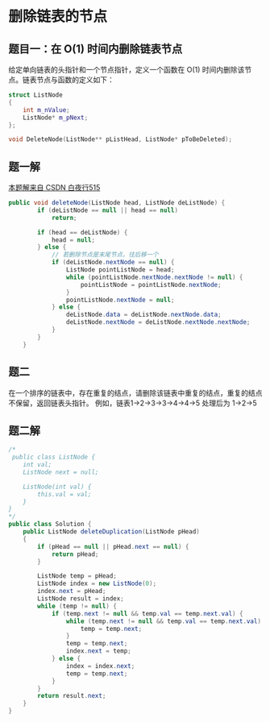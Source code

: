 # 删除链表的节点

## 题目一：在 O(1) 时间内删除链表节点

给定单向链表的头指针和一个节点指针，定义一个函数在 O(1) 时间内删除该节点。链表节点与函数的定义如下：

```c++
struct ListNode
{
    int m_nValue;
    ListNode* m_pNext;
};

void DeleteNode(ListNode** pListHead, ListNode* pToBeDeleted);
```

## 题一解

[本题解来自 CSDN 白夜行515](https://blog.csdn.net/baiye_xing/article/details/78428561)

```java
public void deleteNode(ListNode head, ListNode deListNode) {
        if (deListNode == null || head == null)
            return;

        if (head == deListNode) {
            head = null;
        } else {
            // 若删除节点是末尾节点，往后移一个
            if (deListNode.nextNode == null) {
                ListNode pointListNode = head;
                while (pointListNode.nextNode.nextNode != null) {
                    pointListNode = pointListNode.nextNode;
                }
                pointListNode.nextNode = null;
            } else {
                deListNode.data = deListNode.nextNode.data;
                deListNode.nextNode = deListNode.nextNode.nextNode;
            }
        }
    }
```

## 题二

在一个排序的链表中，存在重复的结点，请删除该链表中重复的结点，重复的结点不保留，返回链表头指针。 例如，链表1->2->3->3->4->4->5 处理后为 1->2->5

## 题二解

```java
/*
 public class ListNode {
    int val;
    ListNode next = null;

    ListNode(int val) {
        this.val = val;
    }
}
*/
public class Solution {
    public ListNode deleteDuplication(ListNode pHead)
    {
        if (pHead == null || pHead.next == null) {
            return pHead;
        }

        ListNode temp = pHead;
        ListNode index = new ListNode(0);
        index.next = pHead;
        ListNode result = index;
        while (temp != null) {
            if (temp.next != null && temp.val == temp.next.val) {
                while (temp.next != null && temp.val == temp.next.val) {
                    temp = temp.next;
                }
                temp = temp.next;
                index.next = temp;
            } else {
                index = index.next;
                temp = temp.next;
            }
        }
        return result.next;
    }
}
```
